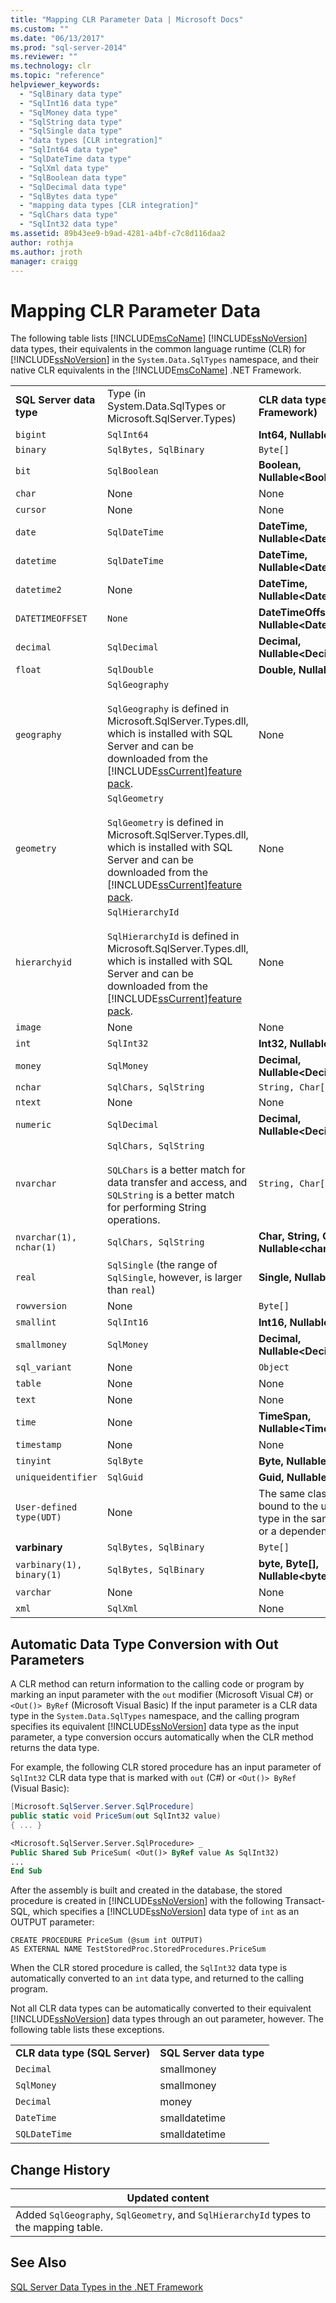 ```yaml
---
title: "Mapping CLR Parameter Data | Microsoft Docs"
ms.custom: ""
ms.date: "06/13/2017"
ms.prod: "sql-server-2014"
ms.reviewer: ""
ms.technology: clr
ms.topic: "reference"
helpviewer_keywords: 
  - "SqlBinary data type"
  - "SqlInt16 data type"
  - "SqlMoney data type"
  - "SqlString data type"
  - "SqlSingle data type"
  - "data types [CLR integration]"
  - "SqlInt64 data type"
  - "SqlDateTime data type"
  - "SqlXml data type"
  - "SqlBoolean data type"
  - "SqlDecimal data type"
  - "SqlBytes data type"
  - "mapping data types [CLR integration]"
  - "SqlChars data type"
  - "SqlInt32 data type"
ms.assetid: 89b43ee9-b9ad-4281-a4bf-c7c8d116daa2
author: rothja
ms.author: jroth
manager: craigg
---
```

# Mapping CLR Parameter Data
  The following table lists [!INCLUDE[msCoName](../../includes/msconame-md.md)] [!INCLUDE[ssNoVersion](../../includes/ssnoversion-md.md)] data types, their equivalents in the common language runtime (CLR) for [!INCLUDE[ssNoVersion](../../includes/ssnoversion-md.md)] in the `System.Data.SqlTypes` namespace, and their native CLR equivalents in the [!INCLUDE[msCoName](../../includes/msconame-md.md)] .NET Framework.  
  
||||  
|-|-|-|  
|**SQL Server data type**|Type (in System.Data.SqlTypes or Microsoft.SqlServer.Types)|**CLR data type (.NET Framework)**|  
|`bigint`|`SqlInt64`|**Int64, Nullable\<Int64>**|  
|`binary`|`SqlBytes, SqlBinary`|`Byte[]`|  
|`bit`|`SqlBoolean`|**Boolean, Nullable\<Boolean>**|  
|`char`|None|None|  
|`cursor`|None|None|  
|`date`|`SqlDateTime`|**DateTime, Nullable\<DateTime>**|  
|`datetime`|`SqlDateTime`|**DateTime, Nullable\<DateTime>**|  
|`datetime2`|None|**DateTime, Nullable\<DateTime>**|  
|`DATETIMEOFFSET`|`None`|**DateTimeOffset, Nullable\<DateTimeOffset>**|  
|`decimal`|`SqlDecimal`|**Decimal, Nullable\<Decimal>**|  
|`float`|`SqlDouble`|**Double, Nullable\<Double>**|  
|`geography`|`SqlGeography`<br /><br /> `SqlGeography` is defined in Microsoft.SqlServer.Types.dll, which is installed with SQL Server and can be downloaded from the [!INCLUDE[ssCurrent](../../includes/sscurrent-md.md)][feature pack](https://www.microsoft.com/en-us/download/details.aspx?id=53164).|None|  
|`geometry`|`SqlGeometry`<br /><br /> `SqlGeometry` is defined in Microsoft.SqlServer.Types.dll, which is installed with SQL Server and can be downloaded from the [!INCLUDE[ssCurrent](../../includes/sscurrent-md.md)][feature pack](https://www.microsoft.com/en-us/download/details.aspx?id=53164).|None|  
|`hierarchyid`|`SqlHierarchyId`<br /><br /> `SqlHierarchyId` is defined in Microsoft.SqlServer.Types.dll, which is installed with SQL Server and can be downloaded from the [!INCLUDE[ssCurrent](../../includes/sscurrent-md.md)][feature pack](https://www.microsoft.com/en-us/download/details.aspx?id=53164).|None|  
|`image`|None|None|  
|`int`|`SqlInt32`|**Int32, Nullable\<Int32>**|  
|`money`|`SqlMoney`|**Decimal, Nullable\<Decimal>**|  
|`nchar`|`SqlChars, SqlString`|`String, Char[]`|  
|`ntext`|None|None|  
|`numeric`|`SqlDecimal`|**Decimal, Nullable\<Decimal>**|  
|`nvarchar`|`SqlChars, SqlString`<br /><br /> `SQLChars` is a better match for data transfer and access, and `SQLString` is a better match for performing String operations.|`String, Char[]`|  
|`nvarchar(1), nchar(1)`|`SqlChars, SqlString`|**Char, String, Char[], Nullable\<char>**|  
|`real`|`SqlSingle` (the range of `SqlSingle`, however, is larger than `real`)|**Single, Nullable\<Single>**|  
|`rowversion`|None|`Byte[]`|  
|`smallint`|`SqlInt16`|**Int16, Nullable\<Int16>**|  
|`smallmoney`|`SqlMoney`|**Decimal, Nullable\<Decimal>**|  
|`sql_variant`|None|`Object`|  
|`table`|None|None|  
|`text`|None|None|  
|`time`|None|**TimeSpan, Nullable\<TimeSpan>**|  
|`timestamp`|None|None|  
|`tinyint`|`SqlByte`|**Byte, Nullable\<Byte>**|  
|`uniqueidentifier`|`SqlGuid`|**Guid, Nullable\<Guid>**|  
|`User-defined type(UDT)`|None|The same class that is bound to the user-defined type in the same assembly or a dependent assembly.|  
|**varbinary**|`SqlBytes, SqlBinary`|`Byte[]`|  
|`varbinary(1), binary(1)`|`SqlBytes, SqlBinary`|**byte, Byte[], Nullable\<byte>**|  
|`varchar`|None|None|  
|`xml`|`SqlXml`|None|  
  
## Automatic Data Type Conversion with Out Parameters  
 A CLR method can return information to the calling code or program by marking an input parameter with the `out` modifier (Microsoft Visual C#) or `<Out()> ByRef` (Microsoft Visual Basic) If the input parameter is a CLR data type in the `System.Data.SqlTypes` namespace, and the calling program specifies its equivalent [!INCLUDE[ssNoVersion](../../includes/ssnoversion-md.md)] data type as the input parameter, a type conversion occurs automatically when the CLR method returns the data type.  
  
 For example, the following CLR stored procedure has an input parameter of `SqlInt32` CLR data type that is marked with `out` (C#) or `<Out()> ByRef` (Visual Basic):  
  
```csharp  
[Microsoft.SqlServer.Server.SqlProcedure]  
public static void PriceSum(out SqlInt32 value)  
{ ... }  
```  
  
```vb  
<Microsoft.SqlServer.Server.SqlProcedure> _  
Public Shared Sub PriceSum( <Out()> ByRef value As SqlInt32)  
...  
End Sub  
```  
  
 After the assembly is built and created in the database, the stored procedure is created in [!INCLUDE[ssNoVersion](../../includes/ssnoversion-md.md)] with the following Transact-SQL, which specifies a [!INCLUDE[ssNoVersion](../../includes/ssnoversion-md.md)] data type of `int` as an OUTPUT parameter:  
  
```  
CREATE PROCEDURE PriceSum (@sum int OUTPUT)  
AS EXTERNAL NAME TestStoredProc.StoredProcedures.PriceSum  
```  
  
 When the CLR stored procedure is called, the `SqlInt32` data type is automatically converted to an `int` data type, and returned to the calling program.  
  
 Not all CLR data types can be automatically converted to their equivalent [!INCLUDE[ssNoVersion](../../includes/ssnoversion-md.md)] data types through an out parameter, however. The following table lists these exceptions.  
  
|||  
|-|-|  
|**CLR data type (SQL Server)**|**SQL Server data type**|  
|`Decimal`|smallmoney|  
|`SqlMoney`|smallmoney|  
|`Decimal`|money|  
|`DateTime`|smalldatetime|  
|`SQLDateTime`|smalldatetime|  
  
## Change History  
  
|Updated content|  
|---------------------|  
|Added `SqlGeography`, `SqlGeometry`, and `SqlHierarchyId` types to the mapping table.|  
  
## See Also  
 [SQL Server Data Types in the .NET Framework](sql-server-data-types-in-the-net-framework.md)  
  
  
